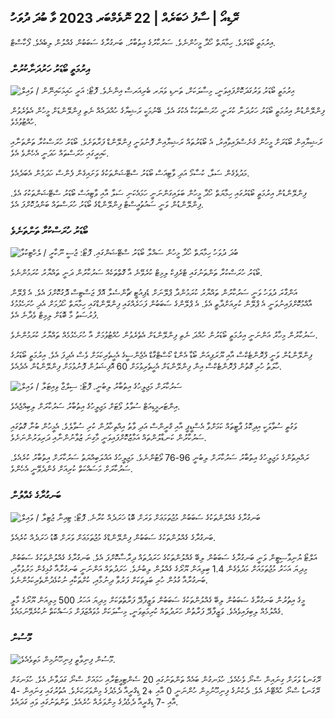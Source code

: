 ## ރޭޑިއޯ \| ސާފު ޚަބަރެއް \| 22 ނޮވެމްބަރ 2023 ވާ ބުދަ ދުވަހު

އިރުމަތީ ބޯޑަރެވެ. ހިމާޔަތް ހޯދާ މީހުންނެވެ. ސަރުކާރުގެ އިތުބާރު. ބަނގުރާގެ ސަބަބުން ގެއްލުން ލިބެއެވެ. ފޯކާސްޓް.

### އިރުމަތީ ބޯޑަރު ހަރުދަނާކުރުން

![އިރުމަތީ ބޯޑަރު ވަރުގަދަކޮށްފައިވަނީ، މިސާލަކަށް، ތަނޑި ވަޔަރ ބެރިއަރސް އިންނެވެ. ފޮޓޯ: އަރީ ހައިމަކައިނޭން / ވައިލް](https://images.cdn.yle.fi/image/upload/c_crop,h_3078,w_5472,x_0,y_157/ar_1.77777777777777777,c_fill,g_faces,h_675,w_1200/dpr_1.0/q_auto:eco/f_auto/fl_lossy/v1700489748/39-1203622655b691ed016a)

ފިންލޭންޑުން އިރުމަތީ ބޯޑަރު ހަރުދަނާ ކުރަނީ ހުރަސްތަކަކާ އެކުގަ އެވެ. ބޭނުމަކީ ރަޝިޔާގެ ހުއްދައެއް ނެތި ފިންލޭންޑަށް މީހުން އެތެރެވުން ހުއްޓުވުމެވެ.

ރަޝިޔާއިން ބޯޑަރަށް މީހުން ގެނެސްފައިވާއިރު، އެ ބޯޑަރުތައް ރަޝިޔާއިން ފޮނުވަނީ ފިންލޭންޑް ފަރާތަށެވެ. ބޯޑަރު ހުރަސްކުރާ ތަންތަނާއި ކައިރީގައި ހުރަސްތައް ހަދަނީ އެހެންވެ އެވެ.

މަދުވެގެން ސަލާ، ކުސާމޯ އަދި ވާޓިއަސް ބޯޑަރު ސްޓޭޝަންތަކުގެ ވަށައިގެން ފެންސް ހަދަމުން އެބަދެއެވެ.

ފިންލޭންޑުން އިރުމަތީ ބޯޑަރުގައި ހިމާޔަތް ހޯދާ މީހުން ބަލައިގަންނަނީ ހަމައެކަނި ސަލާ އާއި ވާޓިއަސް ބޯޑަރު ސްޓޭޝަންތަކުގަ އެވެ. ފިންލޭންޑުން ވަނީ ސައުތުއީސްޓް ފިންލޭންޑްގެ ބޯޑަރު ހުރަސްތައް ބަންދުކޮށްފަ އެވެ.

### ބޯޑަރު ހުރަސްކުރާ ތަންތަނެވެ

![ބުދަ ދުވަހު ހިމާޔަތް ހޯދާ މީހުން ސައްލާ ބޯޑަރު ސްޓޭޝަންގައި. ފޮޓޯ: ޖުސީ ނޫކާރީ / ލެހްޓިކުވާ](https://images.cdn.yle.fi/image/upload/c_crop,h_2879,w_5119,x_0,y_429/ar_1.77777777777777777,c_fill,g_faces,h_675,w_1200/dpr_1.0/q_auto:eco/f_auto/fl_lossy/v1700655653/39-1204918655df1f3cef50)

ބޯޑަރު ހުރަސްކުރާ ތަންތަނުގައި ޓްރެފިކް ލިމިޓް ކުރެވޭނެ އާ ގޮތްތަކެއް ސަރުކާރުން ދަނީ ތައްޔާރު ކުރަމުންނެވެ.

އަންގާރަ ދުވަހު ވަނީ ސަރުކާރުން ތައްޔާރު ކުރަމުންދާ ޕްލޭނަށް ޑެޕިއުޓީ ޗާންސެލާ އޮފް ޖަސްޓިސް ދޮގުކޮށްފަ އެވެ. އެ ޕްލޭން އާއްމުކޮށްފައިނުވަނީ އެ ޕްލޭން ކުރިއަށްދާތީ އެވެ. އެ ޕްލޭންގެ ސަބަބުން ފަހަރެއްގައި ފިންލޭންޑްގައި ހިމާޔަތް ހޯދުމަށް އެދި ހުށަހެޅުމުގެ ފުރުސަތު މާ ބޮޑަށް ލިމިޓް ވެދާނެ އެވެ.

ސަރުކާރުން މިހާރު އަންނަނީ އިރުމަތީ ބޯޑަރުން ހުއްދަ ނެތި ފިންލޭންޑަށް އެތެރެވުން ހުއްޓުވުމަށް އާ ހުށަހެޅުމެއް ތައްޔާރު ކުރަމުންނެވެ.

ފިންލޭންޑުން ވަނީ ފްރޮންޓެކްސް އާއި ޔޫރަޕިއަން ބޯޑާ އެންޑް ކޯސްޓްގާޑް އެޖެންސީގެ އެހީތެރިކަމަށް ވެސް އެދިފަ އެވެ. އިރުމަތީ ބޯޑަރުގެ ހާލަތު ހުރި ގޮތުން ފްރޮންޓެކްސް އިން ފިންލޭންޑަށް އެހީތެރިވުމަށް 60 އޮފިޝަލުން ފޮނުވުމަށް ފިންލޭންޑުން އެދެއެވެ.

![ސަރުކާރަށް މަޖިލީހުގެ އިތުބާރު ލިބުނީ. ފޮޓޯ: ސިލްޖާ ވިއިޓަލާ / ވައިލް](https://images.cdn.yle.fi/image/upload/c_crop,h_2241,w_3983,x_0,y_325/ar_1.7777777777777777,c_fill,g_faces,h_675,w_1200/dpr_1.0/q_auto:eco/f_auto/fl_lossy/v1696934704/39-118409465252a7d6dc9d)

އިންޓަރމީޑިއަޓް ސުވާލު ވޯޓަށް މަޖިލީހުގެ އިތުބާރު ސަރުކާރަށް ލިބިއްޖެއެވެ.

ވަގުތީ ސުވާލަކީ އިދިކޮޅު ޕާޓީތައް ކަމަށްވާ އެސްޑީޕީ އާއި ގްރީންސް އަދި ވާތު އިއްތިހާދުން ކުރި ސުވާލެވެ. އެމީހުން ބުނާ ގޮތުގައި ސަރުކާރުން ކަނޑާލުންތައް އަމާޒުކޮށްފައިވަނީ މާގިނަ ޒުވާނުންނާއި ދަރިވަރުންނަށެވެ.

ރައްޔިތުންގެ މަޖިލީހުގެ އިތުބާރު ސަރުކާރަށް ލިބުނީ 96-76 ވޯޓުންނެވެ. މަޖިލީހުގެ އަޣުލަބިއްޔަތު ސަރުކާރަށް އިތުބާރު ކުރެއެވެ. ސަރުކާރަށް މަސައްކަތް ކުރިއަށް ގެންދެވޭނީ އެހެންވެ.

### ބަނގުރާގެ ގެއްލުން

![ބަނގުރާގެ ގެއްލުންތަކުގެ ސަބަބުން މުޖުތަމަޢަށް ވަރަށް ބޮޑު ޚަރަދެއް ކުރާނެ. ފޮޓޯ: ޓިއިނާ ޖުޓިލާ / ވައިލް](https://images.cdn.yle.fi/image/upload/c_crop,h_2944,w_5235,x_0,y_312/ar_1.7777777777777777,c_fill,g_faces,h_675,w_1200/dpr_1.0/q_auto:eco/f_auto/fl_lossy/v1700406169/39-1203003655a1febe291f)

ބަނގުރާގެ ގެއްލުންތަކުގެ ސަބަބުން ފިންލޭންޑްގެ މުޖުތަމަޢަށް ވަރަށް ބޮޑު ޚަރަދެއް ކުރެއެވެ.

އަލްޓޯ ޔުނިވާސިޓީން ވަނީ ބަނގުރާގެ ސަބަބުން ލިބޭ ގެއްލުންތަކުގެ ހަރަދުތައް ދިރާސާކޮށްފަ އެވެ. ބަނގުރާގެ ގެއްލުންތަކުގެ ސަބަބުން މިދިޔަ އަހަރު މުޖުތަމައަށް މަދުވެގެން 1.4 ބިލިއަން ޔޫރޯގެ ގެއްލުން ލިބުނެވެ. ހަރަދުތައް އަންނަނީ ބަނގުރާއާ ގުޅިގެން މަރުވުމާއި، ބަނގުރާއާ ގުޅުން ހުރި ބަލިތަކަށް ފަރުވާ ދިނުމާއި، ކުށްތަކާއި ނުކުޅެދުންތެރިކަމުންނެވެ.

މީގެ އިތުރުން ބަނގުރާގެ ސަބަބުން ލިބޭ ގެއްލުންތަކުގެ ސަބަބުން ވަޒީފާދޭ ފަރާތްތަކަށް މިދިޔަ އަހަރު 500 މިލިއަން ޔޫރޯގެ މާލީ ގެއްލުމެއް ލިބިފައިވެއެވެ. ވަޒީފާދޭ ފަރާތުން ހަރަދުތައް ކުރިމަތިވަނީ، މިސާލަކަށް މުވައްޒަފަށް މަސައްކަތް ނުކުރެވޭނަމައެވެ.

### މޫސުން

![މޫސުން ފިނިވާތީ ފިނިހޫނުމިން މަތިވެއެވެ.](https://images.cdn.yle.fi/image/upload/c_crop,h_1080,w_1919,x_0,y_0/ar_1.77777777777777777,c_fill,g_faces,h_675,w_1200/dpr_1.0/q_auto:eco/f_auto/fl_lossy/v1700671048/39-1205140655e2e229bced)

ރޭގަނޑު ވަރަށް ގިނައިން ސްނޯ ވެހެއެވެ. ހުޅަނގުން ބައެއް ތަންތަނުގައި 20 ސެންޓިމީޓަރާއި ހަމައަށް ސްނޯ ގަދަވާނެ އެވެ. ހުޅަނގަށް ރޭގަނޑު ސްނޯ ހުއްޓޭނެ އެވެ. ދެކުނުގެ ފިނިހޫނުމިން ހުންނަނީ 0 އާއި +2 ޑިގްރީއާ ދެމެދުގެ މިންވަރަކަށެވެ. އުތުރުގައި ގިނައިން -4 އާއި -7 ޑިގްރީއާ ދެމެދުގެ މިންވަރެއް ހުރެއެވެ. ތަންތަނުގައި ވައި ގަދައެވެ.
